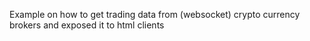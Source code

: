 Example on how to get trading data from (websocket) crypto currency brokers and exposed it to html clients
